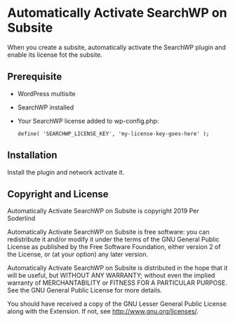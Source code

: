 # Automatically Activate SearchWP on Subsite

When you create a subsite, automatically activate the SearchWP plugin and enable its license fot the subsite.

## Prerequisite

- WordPress multisite
- SearchWP installed
- Your SearchWP license added to wp-config.php:

  `define( 'SEARCHWP_LICENSE_KEY', 'my-license-key-goes-here' );`

## Installation

Install the plugin and network activate it.

## Copyright and License
Automatically Activate SearchWP on Subsite is copyright 2019 Per Soderlind

Automatically Activate SearchWP on Subsite is free software: you can redistribute it and/or modify it under the terms of the GNU General Public License as published by the Free Software Foundation, either version 2 of the License, or (at your option) any later version.

Automatically Activate SearchWP on Subsite is distributed in the hope that it will be useful, but WITHOUT ANY WARRANTY; without even the implied warranty of MERCHANTABILITY or FITNESS FOR A PARTICULAR PURPOSE. See the GNU General Public License for more details.

You should have received a copy of the GNU Lesser General Public License along with the Extension. If not, see http://www.gnu.org/licenses/.